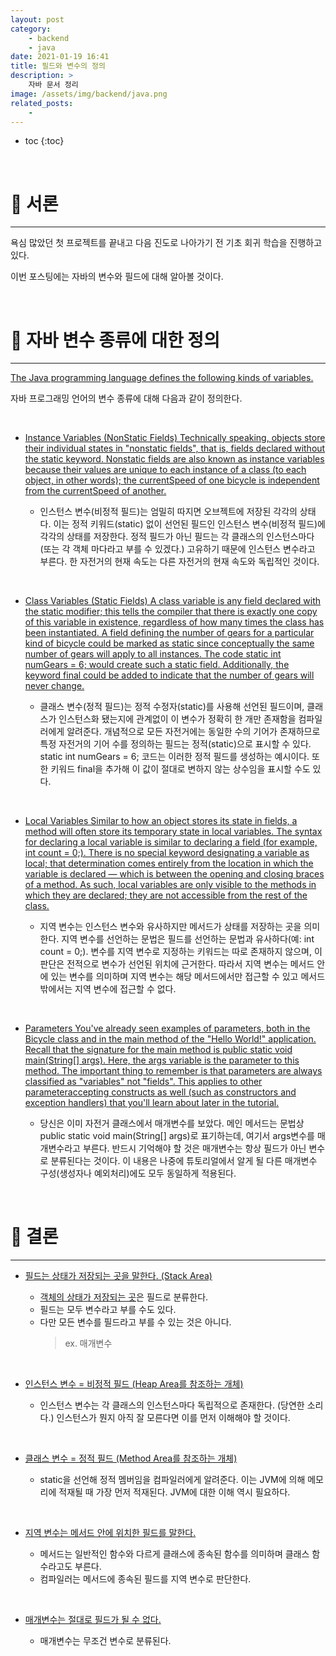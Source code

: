 ```yaml
---  
layout: post
category:
    - backend
    - java
date: 2021-01-19 16:41
title: 필드와 변수의 정의
description: >
    자바 문서 정리
image: /assets/img/backend/java.png
related_posts:
    -
---
```


* toc
{:toc}
  
&nbsp;  

# 📕 서론

---

욕심 많았던 첫 프로젝트를 끝내고 다음 진도로 나아가기 전 기초 회귀 학습을 진행하고 있다.

이번 포스팅에는 자바의 변수와 필드에 대해 알아볼 것이다.

&nbsp;  

# 📕 자바 변수 종류에 대한 정의

---

<u>The Java programming language defines the following kinds of variables.</u>

자바 프로그래밍 언어의 변수 종류에 대해 다음과 같이 정의한다.

&nbsp;  

- <u>Instance Variables (NonStatic Fields) Technically speaking, objects store their individual states in "nonstatic fields", that is, fields declared without the static keyword. Nonstatic fields are also known as instance variables because their values are unique to each instance of a class (to each object, in other words); the currentSpeed of one bicycle is independent from the currentSpeed of another.</u>
  
    - 인스턴스 변수(비정적 필드)는 엄밀히 따지면 오브젝트에 저장된 각각의 상태다. 이는 정적 키워드(static) 없이 선언된 필드인 인스턴스 변수(비정적 필드)에 각각의 상태를 저장한다. 정적 필드가 아닌 필드는 각 클래스의 인스턴스마다(또는 각 객체 마다라고 부를 수 있겠다.) 고유하기 때문에 인스턴스 변수라고 부른다. 한 자전거의 현재 속도는 다른 자전거의 현재 속도와 독립적인 것이다.

&nbsp;  

- <u>Class Variables (Static Fields) A class variable is any field declared with the static modifier; this tells the compiler that there is exactly one copy of this variable in existence, regardless of how many times the class has been instantiated. A field defining the number of gears for a particular kind of bicycle could be marked as static since conceptually the same number of gears will apply to all instances. The code static int numGears = 6; would create such a static field. Additionally, the keyword final could be added to indicate that the number of gears will never change.</u>
  
    - 클래스 변수(정적 필드)는 정적 수정자(static)를 사용해 선언된 필드이며, 클래스가 인스턴스화 됐는지에 관계없이 이 변수가 정확히 한 개만 존재함을 컴파일러에게 알려준다. 개념적으로 모든 자전거에는 동일한 수의 기어가 존재하므로 특정 자전거의 기어 수를 정의하는 필드는 정적(static)으로 표시할 수 있다. static int numGears = 6; 코드는 이러한 정적 필드를 생성하는 예시이다. 또한 키워드 final을 추가해 이 값이 절대로 변하지 않는 상수임을 표시할 수도 있다.

&nbsp;  

- <u>Local Variables Similar to how an object stores its state in fields, a method will often store its temporary state in local variables. The syntax for declaring a local variable is similar to declaring a field (for example, int count = 0;). There is no special keyword designating a variable as local; that determination comes entirely from the location in which the variable is declared — which is between the opening and closing braces of a method. As such, local variables are only visible to the methods in which they are declared; they are not accessible from the rest of the class.</u>
  
    - 지역 변수는 인스턴스 변수와 유사하지만 메서드가 상태를 저장하는 곳을 의미한다. 지역 변수를 선언하는 문법은 필드를 선언하는 문법과 유사하다(예: int count = 0;). 변수를 지역 변수로 지정하는 키워드는 따로 존재하지 않으며, 이 판단은 전적으로 변수가 선언된 위치에 근거한다. 따라서 지역 변수는 메서드 안에 있는 변수를 의미하며 지역 변수는 해당 메서드에서만 접근할 수 있고 메서드 밖에서는 지역 변수에 접근할 수 없다.

&nbsp;  

- <u>Parameters You've already seen examples of parameters, both in the Bicycle class and in the main method of the "Hello World!" application. Recall that the signature for the main method is public static void main(String\[\] args). Here, the args variable is the parameter to this method. The important thing to remember is that parameters are always classified as "variables" not "fields". This applies to other parameteraccepting constructs as well (such as constructors and exception handlers) that you'll learn about later in the tutorial.</u>
    
    - 당신은 이미 자전거 클래스에서 매개변수를 보았다. 메인 메서드는 문법상 public static void main(String\[\] args)로 표기하는데, 여기서 args변수를 매개변수라고 부른다. 반드시 기억해야 할 것은 매개변수는 항상 필드가 아닌 변수로 분류된다는 것이다. 이 내용은 나중에 튜토리얼에서 알게 될 다른 매개변수 구성(생성자나 예외처리)에도 모두 동일하게 적용된다.

&nbsp;  

# 📕 결론

---

- <u>필드는 상태가 저장되는 곳을 말한다. (Stack Area)</u>

    - <u>객체의 상태가 저장되는 곳</u>은 필드로 분류한다.
    - 필드는 모두 변수라고 부를 수도 있다.
    - 다만 모든 변수를 필드라고 부를 수 있는 것은 아니다.
        > ex. 매개변수

&nbsp;  

- <u>인스턴스 변수 = 비정적 필드 (Heap Area를 참조하는 개체)</u>

    - 인스턴스 변수는 각 클래스의 인스턴스마다 독립적으로 존재한다. (당연한 소리다.) 인스턴스가 뭔지 아직 잘 모른다면 이를 먼저 이해해야 할 것이다.

&nbsp;  

- <u>클래스 변수 = 정적 필드 (Method Area를 참조하는 개체)</u>

    - static을 선언해 정적 멤버임을 컴파일러에게 알려준다. 이는 JVM에 의해 메모리에 적재될 때 가장 먼저 적재된다. JVM에 대한 이해 역시 필요하다.

&nbsp;  

- <u>지역 변수는 메서드 안에 위치한 필드를 말한다.</u>

    - 메서드는 일반적인 함수와 다르게 클래스에 종속된 함수를 의미하며 클래스 함수라고도 부른다. 
    - 컴파일러는 메서드에 종속된 필드를 지역 변수로 판단한다.

&nbsp;  

- <u>매개변수는 절대로 필드가 될 수 없다.</u>

    - 매개변수는 무조건 변수로 분류된다.
